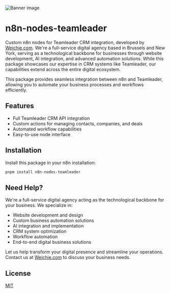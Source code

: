 ![Banner image](https://user-images.githubusercontent.com/10284570/173569848-c624317f-42b1-45a6-ab09-f0ea3c247648.png)

# n8n-nodes-teamleader

Custom n8n nodes for Teamleader CRM integration, developed by [Weichie.com](https://weichie.com). We're a full-service digital agency based in Brussels and New York, serving as a technological backbone for businesses through website development, AI integration, and advanced automation solutions. While this package showcases our expertise in CRM systems like Teamleader, our capabilities extend across the entire digital ecosystem.

This package provides seamless integration between n8n and Teamleader, allowing you to automate your business processes and workflows efficiently.

## Features

* Full Teamleader CRM API integration
* Custom actions for managing contacts, companies, and deals
* Automated workflow capabilities
* Easy-to-use node interface

## Installation

Install this package in your n8n installation:

```bash
pnpm install n8n-nodes-teamleader
```

## Need Help?

We're a full-service digital agency acting as the technological backbone for your business. We specialize in:
- Website development and design
- Custom business automation solutions
- AI integration and implementation
- CRM system optimization
- Workflow automation
- End-to-end digital business solutions

Let us help transform your digital presence and streamline your operations. Contact us at [Weichie.com](https://weichie.com) to discuss your business needs.

## License

[MIT](LICENSE.md)
